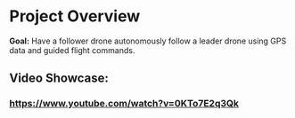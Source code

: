 # Project Overview
<b>Goal:</b> Have a follower drone autonomously follow a leader drone using GPS data and guided flight commands.

## Video Showcase:
### https://www.youtube.com/watch?v=0KTo7E2q3Qk
